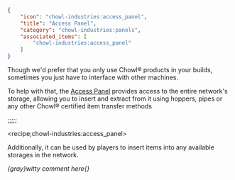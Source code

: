 ```json
{
    "icon": "chowl-industries:access_panel",
    "title": "Access Panel",
    "category": "chowl-industries:panels",
    "associated_items": [
        "chowl-industries:access_panel"
    ]
}
```

Though we'd prefer that you only use Chowl® products in your builds, sometimes you just have to interface with other
machines.


To help with that, the [Access Panel](^chowl-industries:panels/access_panel) provides access to the entire network's storage, allowing you to
insert and extract from it using hoppers, pipes or any other Chowl® certified item transfer methods

;;;;;

<recipe;chowl-industries:access_panel>

Additionally, it can be used by players to insert items into any available storages in the network.


*{gray}witty comment here{}*